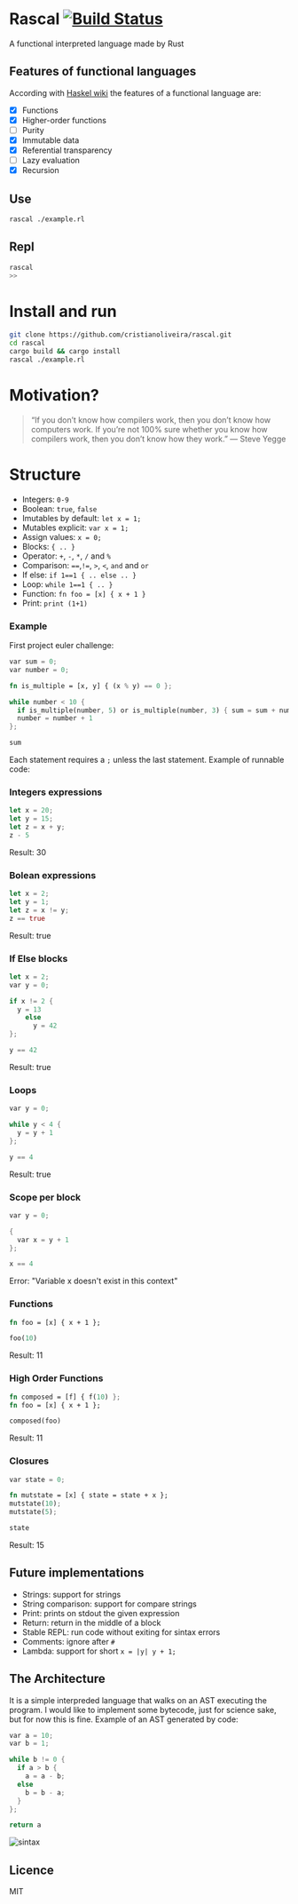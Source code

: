 # Rascal [![Build Status](https://travis-ci.org/cristianoliveira/rascal.svg?branch=master)](https://travis-ci.org/cristianoliveira/rascal)
A functional interpreted language made by Rust

## Features of functional languages
According with [Haskel wiki](https://wiki.haskell.org/Functional_programming) the features of a functional language are:

- [x] Functions
- [x] Higher-order functions
- [ ] Purity
- [x] Immutable data
- [x] Referential transparency
- [ ] Lazy evaluation
- [x] Recursion

## Use
```bash
rascal ./example.rl
```

## Repl
```bash
rascal
>>
```

# Install and run
```bash
git clone https://github.com/cristianoliveira/rascal.git
cd rascal
cargo build && cargo install
rascal ./example.rl
```

# Motivation?
> “If you don’t know how compilers work, then you don’t know how computers work.
> If you’re not 100% sure whether you know how compilers work,
  > then you don’t know how they work.” — Steve Yegge

# Structure
  * Integers: `0-9`
  * Boolean: `true`, `false`
  * Imutables by default: `let x = 1;`
  * Mutables explicit: `var x = 1;`
  * Assign values: `x = 0;`
  * Blocks: `{ .. }`
  * Operator: `+`, `-`, `*`, `/` and `%`
  * Comparison: `==`,`!=`, `>`, `<`, `and` and `or`
  * If else: `if 1==1 { .. else .. }`
  * Loop: `while 1==1 { .. }`
  * Function: `fn foo = [x] { x + 1 }`
  * Print: `print (1+1)`

### Example
  First project euler challenge:
```rust
var sum = 0;
var number = 0;

fn is_multiple = [x, y] { (x % y) == 0 };

while number < 10 {
  if is_multiple(number, 5) or is_multiple(number, 3) { sum = sum + number };
  number = number + 1
};

sum
```

Each statement requires a `;` unless the last statement. Example of runnable code:

### Integers expressions
```rust
let x = 20;
let y = 15;
let z = x + y;
z - 5
```
Result: 30

### Bolean expressions
```rust
let x = 2;
let y = 1;
let z = x != y;
z == true
```
Result: true

### If Else blocks
```rust
let x = 2;
var y = 0;

if x != 2 {
  y = 13
    else
      y = 42
};

y == 42
```
Result: true

### Loops
```rust
var y = 0;

while y < 4 {
  y = y + 1
};

y == 4
```
Result: true

### Scope per block
```rust
var y = 0;

{
  var x = y + 1
};

x == 4
```
Error: "Variable x doesn't exist in this context"

### Functions
```rust
fn foo = [x] { x + 1 };

foo(10)
```
Result: 11

### High Order Functions
```rust
fn composed = [f] { f(10) };
fn foo = [x] { x + 1 };

composed(foo)
```
Result: 11

### Closures
```rust
var state = 0;

fn mutstate = [x] { state = state + x };
mutstate(10);
mutstate(5);

state
```
Result: 15

## Future implementations
  * Strings: support for strings
  * String comparison: support for compare strings
  * Print: prints on stdout the given expression
  * Return: return in the middle of a block
  * Stable REPL: run code without exiting for sintax errors
  * Comments: ignore after `#`
  * Lambda: support for short `x = |y| y + 1;`

## The Architecture
  It is a simple interpreded language that walks on an AST executing the program.
  I would like to implement some bytecode, just for science sake, but for now this
  is fine. Example of an AST generated by code:

```rust
var a = 10;
var b = 1;

while b != 0 {
  if a > b {
    a = a - b;
  else
    b = b - a;
  }
};

return a
```
![sintax](http://i.stack.imgur.com/JDAbW.png)

## Licence
MIT
